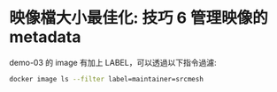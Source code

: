 # 映像檔大小最佳化: 技巧 6 管理映像的 metadata

demo-03 的 image 有加上 LABEL，可以透過以下指令過濾:

```bash
docker image ls --filter label=maintainer=srcmesh
```
